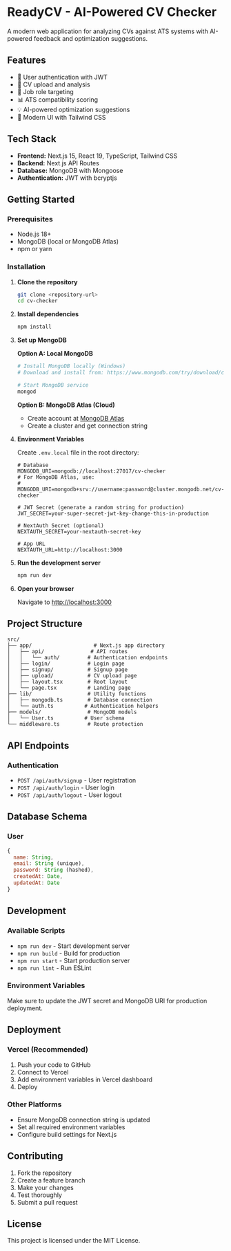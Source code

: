 # ReadyCV - AI-Powered CV Checker

A modern web application for analyzing CVs against ATS systems with AI-powered feedback and optimization suggestions.

## Features

- 🔐 User authentication with JWT
- 📄 CV upload and analysis
- 🎯 Job role targeting
- 📊 ATS compatibility scoring
- 💡 AI-powered optimization suggestions
- 🎨 Modern UI with Tailwind CSS

## Tech Stack

- **Frontend:** Next.js 15, React 19, TypeScript, Tailwind CSS
- **Backend:** Next.js API Routes
- **Database:** MongoDB with Mongoose
- **Authentication:** JWT with bcryptjs

## Getting Started

### Prerequisites

- Node.js 18+
- MongoDB (local or MongoDB Atlas)
- npm or yarn

### Installation

1. **Clone the repository**
   ```bash
   git clone <repository-url>
   cd cv-checker
   ```

2. **Install dependencies**
   ```bash
   npm install
   ```

3. **Set up MongoDB**

   **Option A: Local MongoDB**
   ```bash
   # Install MongoDB locally (Windows)
   # Download and install from: https://www.mongodb.com/try/download/community

   # Start MongoDB service
   mongod
   ```

   **Option B: MongoDB Atlas (Cloud)**
   - Create account at [MongoDB Atlas](https://www.mongodb.com/atlas)
   - Create a cluster and get connection string

4. **Environment Variables**

   Create `.env.local` file in the root directory:
   ```env
   # Database
   MONGODB_URI=mongodb://localhost:27017/cv-checker
   # For MongoDB Atlas, use:
   # MONGODB_URI=mongodb+srv://username:password@cluster.mongodb.net/cv-checker

   # JWT Secret (generate a random string for production)
   JWT_SECRET=your-super-secret-jwt-key-change-this-in-production

   # NextAuth Secret (optional)
   NEXTAUTH_SECRET=your-nextauth-secret-key

   # App URL
   NEXTAUTH_URL=http://localhost:3000
   ```

5. **Run the development server**
   ```bash
   npm run dev
   ```

6. **Open your browser**

   Navigate to [http://localhost:3000](http://localhost:3000)

## Project Structure

```
src/
├── app/                    # Next.js app directory
│   ├── api/               # API routes
│   │   └── auth/         # Authentication endpoints
│   ├── login/            # Login page
│   ├── signup/           # Signup page
│   ├── upload/           # CV upload page
│   ├── layout.tsx        # Root layout
│   └── page.tsx          # Landing page
├── lib/                  # Utility functions
│   ├── mongodb.ts        # Database connection
│   └── auth.ts          # Authentication helpers
├── models/               # MongoDB models
│   └── User.ts          # User schema
└── middleware.ts         # Route protection
```

## API Endpoints

### Authentication
- `POST /api/auth/signup` - User registration
- `POST /api/auth/login` - User login
- `POST /api/auth/logout` - User logout

## Database Schema

### User
```javascript
{
  name: String,
  email: String (unique),
  password: String (hashed),
  createdAt: Date,
  updatedAt: Date
}
```

## Development

### Available Scripts

- `npm run dev` - Start development server
- `npm run build` - Build for production
- `npm run start` - Start production server
- `npm run lint` - Run ESLint

### Environment Variables

Make sure to update the JWT secret and MongoDB URI for production deployment.

## Deployment

### Vercel (Recommended)
1. Push your code to GitHub
2. Connect to Vercel
3. Add environment variables in Vercel dashboard
4. Deploy

### Other Platforms
- Ensure MongoDB connection string is updated
- Set all required environment variables
- Configure build settings for Next.js

## Contributing

1. Fork the repository
2. Create a feature branch
3. Make your changes
4. Test thoroughly
5. Submit a pull request

## License

This project is licensed under the MIT License.
